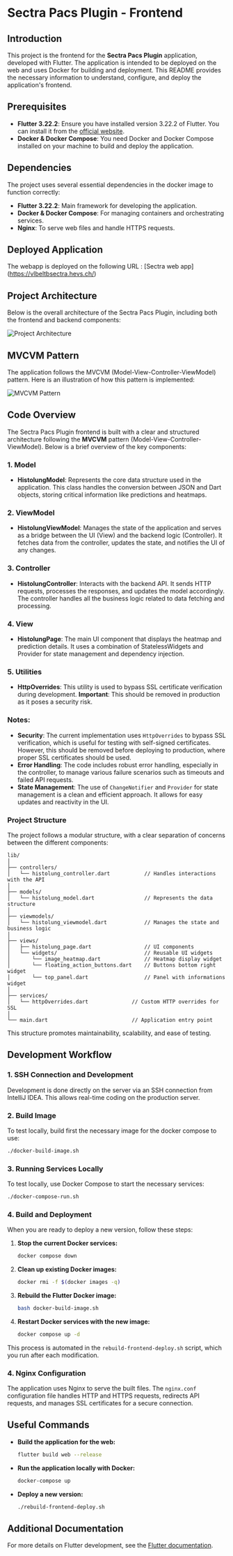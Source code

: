 
# Sectra Pacs Plugin - Frontend

## Introduction

This project is the frontend for the **Sectra Pacs Plugin** application, developed with Flutter. The application is intended to be deployed on the web and uses Docker for building and deployment. This README provides the necessary information to understand, configure, and deploy the application's frontend.

## Prerequisites

- **Flutter 3.22.2**: Ensure you have installed version 3.22.2 of Flutter. You can install it from the [official website](https://flutter.dev).
- **Docker & Docker Compose**: You need Docker and Docker Compose installed on your machine to build and deploy the application.

## Dependencies

The project uses several essential dependencies in the docker image to function correctly:

- **Flutter 3.22.2**: Main framework for developing the application.
- **Docker & Docker Compose**: For managing containers and orchestrating services.
- **Nginx**: To serve web files and handle HTTPS requests.

## Deployed Application
The webapp is deployed on the following URL : [Sectra web app] (https://vlbeltbsectra.hevs.ch/) 

## Project Architecture

Below is the overall architecture of the Sectra Pacs Plugin, including both the frontend and backend components:

![Project Architecture](./images/Architecture.png)

## MVCVM Pattern

The application follows the MVCVM (Model-View-Controller-ViewModel) pattern. Here is an illustration of how this pattern is implemented:

![MVCVM Pattern](./images/MVCVM.png)

## Code Overview

The Sectra Pacs Plugin frontend is built with a clear and structured architecture following the **MVCVM** pattern (Model-View-Controller-ViewModel). Below is a brief overview of the key components:

### 1. **Model**
- **HistolungModel**: Represents the core data structure used in the application. This class handles the conversion between JSON and Dart objects, storing critical information like predictions and heatmaps.

### 2. **ViewModel**
- **HistolungViewModel**: Manages the state of the application and serves as a bridge between the UI (View) and the backend logic (Controller). It fetches data from the controller, updates the state, and notifies the UI of any changes.

### 3. **Controller**
- **HistolungController**: Interacts with the backend API. It sends HTTP requests, processes the responses, and updates the model accordingly. The controller handles all the business logic related to data fetching and processing.

### 4. **View**
- **HistolungPage**: The main UI component that displays the heatmap and prediction details. It uses a combination of StatelessWidgets and Provider for state management and dependency injection.

### 5. **Utilities**
- **HttpOverrides**: This utility is used to bypass SSL certificate verification during development. **Important**: This should be removed in production as it poses a security risk.

### Notes:
- **Security**: The current implementation uses `HttpOverrides` to bypass SSL verification, which is useful for testing with self-signed certificates. However, this should be removed before deploying to production, where proper SSL certificates should be used.
- **Error Handling**: The code includes robust error handling, especially in the controller, to manage various failure scenarios such as timeouts and failed API requests.
- **State Management**: The use of `ChangeNotifier` and `Provider` for state management is a clean and efficient approach. It allows for easy updates and reactivity in the UI.

### Project Structure

The project follows a modular structure, with a clear separation of concerns between the different components:

```
lib/
│
├── controllers/
│   └── histolung_controller.dart           // Handles interactions with the API
│
├── models/
│   └── histolung_model.dart                // Represents the data structure
│
├── viewmodels/
│   └── histolung_viewmodel.dart            // Manages the state and business logic
│
├── views/
│   ├── histolung_page.dart                 // UI components
│   └── widgets/                            // Reusable UI widgets
│       └── image_heatmap.dart              // Heatmap display widget
│       └── floating_action_buttons.dart    // Buttons bottom right widget
│       └── top_panel.dart                  // Panel with informations widget
│
├── services/
│   └── httpOverrides.dart              // Custom HTTP overrides for SSL
│
└── main.dart                           // Application entry point
```

This structure promotes maintainability, scalability, and ease of testing.



## Development Workflow

### 1. SSH Connection and Development

Development is done directly on the server via an SSH connection from IntelliJ IDEA. This allows real-time coding on the production server.

### 2. Build Image

To test locally, build first the necessary image for the docker compose to use:
```bash
./docker-build-image.sh
```

### 3. Running Services Locally

To test locally, use Docker Compose to start the necessary services:
```bash
./docker-compose-run.sh
```

### 4. Build and Deployment

When you are ready to deploy a new version, follow these steps:

1. **Stop the current Docker services:**
   ```bash
   docker compose down
   ```

2. **Clean up existing Docker images:**
   ```bash
   docker rmi -f $(docker images -q)
   ```

3. **Rebuild the Flutter Docker image:**
   ```bash
   bash docker-build-image.sh
   ```

4. **Restart Docker services with the new image:**
   ```bash
   docker compose up -d
   ```

This process is automated in the `rebuild-frontend-deploy.sh` script, which you run after each modification.

### 4. Nginx Configuration

The application uses Nginx to serve the built files. The `nginx.conf` configuration file handles HTTP and HTTPS requests, redirects API requests, and manages SSL certificates for a secure connection.


## Useful Commands

- **Build the application for the web:**
  ```bash
  flutter build web --release
  ```

- **Run the application locally with Docker:**
  ```bash
  docker-compose up
  ```

- **Deploy a new version:**
  ```bash
  ./rebuild-frontend-deploy.sh
  ```

## Additional Documentation

For more details on Flutter development, see the [Flutter documentation](https://docs.flutter.dev/).
